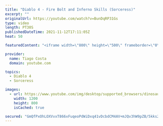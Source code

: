 ```yaml
---
title: "Diablo 4 - Fire Bolt and Inferno Skills (Sorceress)"
excerpt: ""
originalUrl: https://youtube.com/watch?v=BunDqRP31Gs
type: video
length: PT30S
publishedDateTime: 2021-11-12T17:11:05Z
heat: 50

featuredContent: "<iframe width=\"800\" height=\"500\" frameborder=\"0\" src=\"https://www.youtube.com/embed/BunDqRP31Gs\" allow=\"accelerometer; autoplay; encrypted-media; gyroscope; picture-in-picture\" allowfullscreen></iframe>"

provider:
  name: Tiago Costa
  domain: youtube.com

topics:
  - Diablo 4
  - Sorceress

images:
  - url: https://www.youtube.com/img/desktop/supported_browsers/dinosaur.png
    width: 1200
    height: 800
    isCached: true

secured: "GmQfPxOhLOXVvxT866xFuqeoPdWiDxq41vDcbdCM4AV+mJQv3hW9pZB/5kks2w66dhdCaCb6ITxqx1EtTXwJciK0GlwKmsbsNyq6UU3q0ab04ETWTnuA+HXcFb+y2NE3eGAiSepKimLoL4g4rSU2wTlXsF4KkpCIubm/Vc/pg3UxhNnhbAcOtcbdKtW0UiAwmuzWZqUQLU94SPntbhg/eNF1YOKY0HfCQ4/1vl6a2AAUQKeSsAST8QnsaI6XnLVgbvldPVBx/R8URVW5Ns3y6DKlHGXYJyA/RAP4/3TFsg87jYu/piZPBwduiJCPnSD05Rv/MjLnPl6iE3TR8TPgAio+y14Cx8dJGW2qnVfFCuaoM3Dd0nLVOaLxqUhaY8oTZxbNnClvhZ3+YrilJibE4fTbBCGBXA3E4KBv/2cEqEE=;X6oJmmEv05Up755MoBz6Gg=="
---
```


